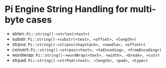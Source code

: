 
# Pi Engine String Handling for multi-byte cases

* strlen: `Pi::string()->strlen(<text>)`
* substr: `Pi::string()->substr(<text>, <offset>, <length>)`
* strpos: `Pi::string()->strpos(<haystack>, <needle>, <offset>)`
* convert: `Pi::string()->strpos(<text>, <toEncoding>, <fromEncoding>)`
* wordwrap: `Pi::string()->wordWrap(<text>, <width>, <break>, <cut>)`
* strpad: `Pi::string()->strPad(<text>, <length>, <pad>, <type>)`
